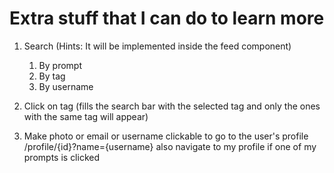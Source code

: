 # Extra stuff that I can do to learn more

1. Search (Hints: It will be implemented inside the feed component)
   1. By prompt 
   2. By tag 
   3. By username
   
2. Click on tag (fills the search bar with the selected tag and only the ones with the same tag will appear)
   
3. Make photo or email or username clickable to go to the user's profile /profile/{id}?name={username} also navigate to my profile if one of my prompts is clicked